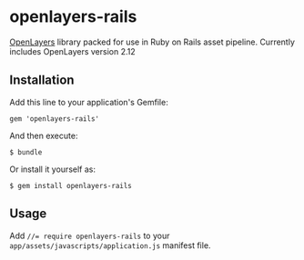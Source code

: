 # openlayers-rails

[OpenLayers](http://openlayers.org/) library packed for use in Ruby on Rails asset pipeline. Currently includes OpenLayers version 2.12

## Installation

Add this line to your application's Gemfile:

    gem 'openlayers-rails'

And then execute:

    $ bundle

Or install it yourself as:

    $ gem install openlayers-rails

## Usage

Add `//= require openlayers-rails` to your `app/assets/javascripts/application.js` manifest file.
